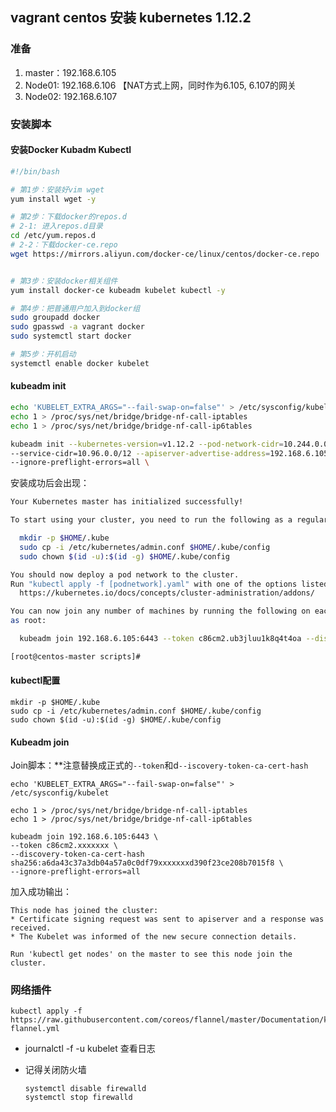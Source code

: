 ## vagrant centos 安装 kubernetes 1.12.2



### 准备

1. master：192.168.6.105
2. Node01: 192.168.6.106 【NAT方式上网，同时作为6.105, 6.107的网关
3. Node02: 192.168.6.107



### 安装脚本

#### 安装Docker Kubadm Kubectl

```bash
#!/bin/bash

# 第1步：安装好vim wget
yum install wget -y

# 第2步：下载docker的repos.d
# 2-1: 进入repos.d目录
cd /etc/yum.repos.d
# 2-2：下载docker-ce.repo
wget https://mirrors.aliyun.com/docker-ce/linux/centos/docker-ce.repo


# 第3步：安装docker相关组件
yum install docker-ce kubeadm kubelet kubectl -y

# 第4步：把普通用户加入到docker组
sudo groupadd docker
sudo gpasswd -a vagrant docker
sudo systemctl start docker

# 第5步：开机启动
systemctl enable docker kubelet
```



#### kubeadm init

```bash
echo 'KUBELET_EXTRA_ARGS="--fail-swap-on=false"' > /etc/sysconfig/kubelet
echo 1 > /proc/sys/net/bridge/bridge-nf-call-iptables
echo 1 > /proc/sys/net/bridge/bridge-nf-call-ip6tables

kubeadm init --kubernetes-version=v1.12.2 --pod-network-cidr=10.244.0.0/16 \
--service-cidr=10.96.0.0/12 --apiserver-advertise-address=192.168.6.105 \
--ignore-preflight-errors=all \
```

安装成功后会出现：

```bash
Your Kubernetes master has initialized successfully!

To start using your cluster, you need to run the following as a regular user:

  mkdir -p $HOME/.kube
  sudo cp -i /etc/kubernetes/admin.conf $HOME/.kube/config
  sudo chown $(id -u):$(id -g) $HOME/.kube/config

You should now deploy a pod network to the cluster.
Run "kubectl apply -f [podnetwork].yaml" with one of the options listed at:
  https://kubernetes.io/docs/concepts/cluster-administration/addons/

You can now join any number of machines by running the following on each node
as root:

  kubeadm join 192.168.6.105:6443 --token c86cm2.ub3jluu1k8q4t4oa --discovery-token-ca-cert-hash sha256:xxxxxxxxxxxxxxxxxxx

[root@centos-master scripts]#
```

#### kubectl配置

```
mkdir -p $HOME/.kube
sudo cp -i /etc/kubernetes/admin.conf $HOME/.kube/config
sudo chown $(id -u):$(id -g) $HOME/.kube/config
```



#### Kubeadm join

Join脚本：**注意替换成正式的`--token`和d`--iscovery-token-ca-cert-hash`

```
echo 'KUBELET_EXTRA_ARGS="--fail-swap-on=false"' > /etc/sysconfig/kubelet

echo 1 > /proc/sys/net/bridge/bridge-nf-call-iptables
echo 1 > /proc/sys/net/bridge/bridge-nf-call-ip6tables

kubeadm join 192.168.6.105:6443 \
--token c86cm2.xxxxxxx \
--discovery-token-ca-cert-hash sha256:a6da43c37a3db04a57a0c0df79xxxxxxxd390f23ce208b7015f8 \
--ignore-preflight-errors=all
```

加入成功输出：

```
This node has joined the cluster:
* Certificate signing request was sent to apiserver and a response was received.
* The Kubelet was informed of the new secure connection details.

Run 'kubectl get nodes' on the master to see this node join the cluster.
```



### 网络插件

```
kubectl apply -f https://raw.githubusercontent.com/coreos/flannel/master/Documentation/kube-flannel.yml
```

- journalctl -f -u kubelet 查看日志

- 记得关闭防火墙

  ```
  systemctl disable firewalld
  systemctl stop firewalld
  ```
